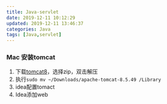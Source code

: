 ```yaml
---
title: Java-servlet
date: 2019-12-11 10:12:29
updated: 2019-12-11 13:46:37
categories: Java
tags: [Java,servlet]
---
```


### Mac 安装tomcat

1. 下载[tomcat8](https://tomcat.apache.org/download-80.cgi)，选择zip，双击解压
2. 执行`sudo mv ~/Downloads/apache-tomcat-8.5.49 /Library`
3. idea配置tomact
4. Idea添加web

